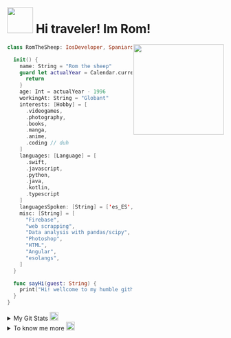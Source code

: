 <h1><img src="https://media4.giphy.com/media/ptqAPgghLtHOa0SLJS/giphy.gif?cid=ecf05e47pjica08qakz9bdfip5dn8haopylf92ws4el8319m&ep=v1_gifs_related&rid=giphy.gif&ct=g" width="60"/> Hi traveler! Im Rom!</h1>
<img align='right' src="https://emojis.slackmojis.com/emojis/images/1643515157/11711/kirby_vibing.gif?1643515157" width="210">

<!--anime https://media3.giphy.com/media/xonOzxf2M8hNu/giphy.gif?cid=ecf05e475yfscufp63kv0uqtpcak81z7fl2wul0o1hz0g2ws&ep=v1_gifs_related&rid=giphy.gif&ct=g-->
<!--kirby vibe https://emojis.slackmojis.com/emojis/images/1643515157/11711/kirby_vibing.gif?1643515157-->
<!-- pollito https://media0.giphy.com/media/JWybLzXs7Hn0JKhSji/giphy.gif?cid=ecf05e47pjica08qakz9bdfip5dn8haopylf92ws4el8319m&ep=v1_gifs_related&rid=giphy.gif&ct=g -->

```swift
class RomTheSheep: IosDeveloper, Spaniard, Italian, Maker, Moder, GraphicDesigner {

  init() {
    name: String = "Rom the sheep"
    guard let actualYear = Calendar.current.dateComponents([.year], from: Date()).year else {
      return
    }
    age: Int = actualYear - 1996
    workingAt: String = "Globant"
    interests: [Hobby] = [
      .videogames,
      .photography,
      .books,
      .manga,
      .anime,
      .coding // duh
    ]
    languages: [Language] = [
      .swift,
      .javascript,
      .python,
      .java,
      .kotlin,
      .typescript
    ]
    languagesSpoken: [String] = ['es_ES', 'en_GB', 'it_IT']
    misc: [String] = [
      "Firebase",
      "web scrapping",
      "Data analysis with pandas/scipy",
      "Photoshop",
      "HTML",
      "Angular",
      "esolangs",
    ]
  }

  func sayHi(guest: String) {
    print("Hi! wellcome to my humble github! make yourself confortable")
  }
}
```
<details>
<summary>My Git Stats <img src="https://emojis.slackmojis.com/emojis/images/1660415435/60800/eyes.gif?1660415435" width="20"/></summary>

<!--START_SECTION:waka-->
![Code Time](http://img.shields.io/badge/Code%20Time-65%20hrs%2033%20mins-blue)

![Lines of code](https://img.shields.io/badge/From%20Hello%20World%20I%27ve%20Written-1.2%20million%20lines%20of%20code-blue)

**🐱 My GitHub Data** 

> 📦 443.6 kB Used in GitHub's Storage 
 > 
> 💼 Opted to Hire
 > 
> 📜 39 Public Repositories 
 > 
> 🔑 27 Private Repositories 
 > 
**I'm an Early 🐤** 

```text
🌞 Morning                117 commits         ⣿⣿⣿⣿⣿⣿⣀⣀⣀⣀⣀⣀⣀⣀⣀⣀⣀⣀⣀⣀⣀⣀⣀⣀⣀   23.83 % 
🌆 Daytime                205 commits         ⣿⣿⣿⣿⣿⣿⣿⣿⣿⣿⣀⣀⣀⣀⣀⣀⣀⣀⣀⣀⣀⣀⣀⣀⣀   41.75 % 
🌃 Evening                150 commits         ⣿⣿⣿⣿⣿⣿⣿⣿⣀⣀⣀⣀⣀⣀⣀⣀⣀⣀⣀⣀⣀⣀⣀⣀⣀   30.55 % 
🌙 Night                  19 commits          ⣿⣀⣀⣀⣀⣀⣀⣀⣀⣀⣀⣀⣀⣀⣀⣀⣀⣀⣀⣀⣀⣀⣀⣀⣀   03.87 % 
```
📅 **I'm Most Productive on Thursday** 

```text
Monday                   89 commits          ⣿⣿⣿⣿⣿⣀⣀⣀⣀⣀⣀⣀⣀⣀⣀⣀⣀⣀⣀⣀⣀⣀⣀⣀⣀   18.13 % 
Tuesday                  62 commits          ⣿⣿⣿⣀⣀⣀⣀⣀⣀⣀⣀⣀⣀⣀⣀⣀⣀⣀⣀⣀⣀⣀⣀⣀⣀   12.63 % 
Wednesday                105 commits         ⣿⣿⣿⣿⣿⣀⣀⣀⣀⣀⣀⣀⣀⣀⣀⣀⣀⣀⣀⣀⣀⣀⣀⣀⣀   21.38 % 
Thursday                 111 commits         ⣿⣿⣿⣿⣿⣿⣀⣀⣀⣀⣀⣀⣀⣀⣀⣀⣀⣀⣀⣀⣀⣀⣀⣀⣀   22.61 % 
Friday                   60 commits          ⣿⣿⣿⣀⣀⣀⣀⣀⣀⣀⣀⣀⣀⣀⣀⣀⣀⣀⣀⣀⣀⣀⣀⣀⣀   12.22 % 
Saturday                 30 commits          ⣿⣿⣀⣀⣀⣀⣀⣀⣀⣀⣀⣀⣀⣀⣀⣀⣀⣀⣀⣀⣀⣀⣀⣀⣀   06.11 % 
Sunday                   34 commits          ⣿⣿⣀⣀⣀⣀⣀⣀⣀⣀⣀⣀⣀⣀⣀⣀⣀⣀⣀⣀⣀⣀⣀⣀⣀   06.92 % 
```


📊 **This Week I Spent My Time On** 

```text
🕑︎ Time Zone: Europe/Paris

💬 Programming Languages: 
GDScript3                4 hrs 28 mins       ⣿⣿⣿⣿⣿⣿⣿⣿⣿⣿⣿⣀⣀⣀⣀⣀⣀⣀⣀⣀⣀⣀⣀⣀⣀   42.96 % 
unity                    3 hrs 27 mins       ⣿⣿⣿⣿⣿⣿⣿⣿⣀⣀⣀⣀⣀⣀⣀⣀⣀⣀⣀⣀⣀⣀⣀⣀⣀   33.18 % 
C#                       2 hrs 5 mins        ⣿⣿⣿⣿⣿⣀⣀⣀⣀⣀⣀⣀⣀⣀⣀⣀⣀⣀⣀⣀⣀⣀⣀⣀⣀   20.12 % 
CSV                      11 mins             ⣀⣀⣀⣀⣀⣀⣀⣀⣀⣀⣀⣀⣀⣀⣀⣀⣀⣀⣀⣀⣀⣀⣀⣀⣀   01.77 % 
JSON                     8 mins              ⣀⣀⣀⣀⣀⣀⣀⣀⣀⣀⣀⣀⣀⣀⣀⣀⣀⣀⣀⣀⣀⣀⣀⣀⣀   01.28 % 

🔥 Editors: 
Godot                    4 hrs 17 mins       ⣿⣿⣿⣿⣿⣿⣿⣿⣿⣿⣀⣀⣀⣀⣀⣀⣀⣀⣀⣀⣀⣀⣀⣀⣀   41.32 % 
Unity                    3 hrs 27 mins       ⣿⣿⣿⣿⣿⣿⣿⣿⣀⣀⣀⣀⣀⣀⣀⣀⣀⣀⣀⣀⣀⣀⣀⣀⣀   33.18 % 
VS Code                  2 hrs 39 mins       ⣿⣿⣿⣿⣿⣿⣀⣀⣀⣀⣀⣀⣀⣀⣀⣀⣀⣀⣀⣀⣀⣀⣀⣀⣀   25.50 % 

💻 Operating System: 
Windows                  6 hrs 57 mins       ⣿⣿⣿⣿⣿⣿⣿⣿⣿⣿⣿⣿⣿⣿⣿⣿⣿⣀⣀⣀⣀⣀⣀⣀⣀   66.82 % 
Unknown OS               3 hrs 27 mins       ⣿⣿⣿⣿⣿⣿⣿⣿⣀⣀⣀⣀⣀⣀⣀⣀⣀⣀⣀⣀⣀⣀⣀⣀⣀   33.18 % 
```

**I Mostly Code in JavaScript** 

```text
JavaScript               9 repos             ⣿⣿⣿⣿⣿⣀⣀⣀⣀⣀⣀⣀⣀⣀⣀⣀⣀⣀⣀⣀⣀⣀⣀⣀⣀   20.00 % 
Python                   7 repos             ⣿⣿⣿⣿⣀⣀⣀⣀⣀⣀⣀⣀⣀⣀⣀⣀⣀⣀⣀⣀⣀⣀⣀⣀⣀   15.56 % 
Kotlin                   4 repos             ⣿⣿⣀⣀⣀⣀⣀⣀⣀⣀⣀⣀⣀⣀⣀⣀⣀⣀⣀⣀⣀⣀⣀⣀⣀   08.89 % 
Swift                    4 repos             ⣿⣿⣀⣀⣀⣀⣀⣀⣀⣀⣀⣀⣀⣀⣀⣀⣀⣀⣀⣀⣀⣀⣀⣀⣀   08.89 % 
GDScript                 2 repos             ⣿⣀⣀⣀⣀⣀⣀⣀⣀⣀⣀⣀⣀⣀⣀⣀⣀⣀⣀⣀⣀⣀⣀⣀⣀   04.44 % 
```




 Last Updated on 20/06/2024 18:41:22 UTC
<!--END_SECTION:waka-->
</details>


<details>
<summary>To know me more <img src="https://emojis.slackmojis.com/emojis/images/1665051119/61583/vibe-rabbit.gif?1665051119" width="20"/></summary>

## My dumpster 🗑️
#### Feel free to send me a dm with inquiries 
<a href="https://twitter.com/ROMthesheep">
  <img width="20%" alt="Twitter" src="https://img.shields.io/badge/@Romthesheep-%231DA1F2.svg?style=for-the-badge&logo=Twitter&logoColor=white"/>
</a>

## Recently listening to 🎶
<p align="center">
  <a target="_blank" href="https://spotify-github-profile.vercel.app/api/view?uid=tka9mon1k1ur6olrq8c04yvij&redirect=true">
    <img width="80%" alt="Now Playing" src="https://spotify-github-profile.vercel.app/api/view?uid=z7hh6byyki0ordc7p4o6oe2f0&cover_image=true&theme=natemoo-re"/>
   </a>
</p>
</details>
